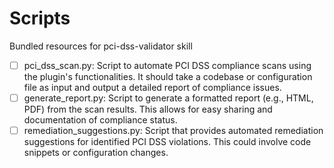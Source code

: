 # Scripts

Bundled resources for pci-dss-validator skill

- [ ] pci_dss_scan.py: Script to automate PCI DSS compliance scans using the plugin's functionalities.  It should take a codebase or configuration file as input and output a detailed report of compliance issues.
- [ ] generate_report.py: Script to generate a formatted report (e.g., HTML, PDF) from the scan results. This allows for easy sharing and documentation of compliance status.
- [ ] remediation_suggestions.py: Script that provides automated remediation suggestions for identified PCI DSS violations.  This could involve code snippets or configuration changes.
